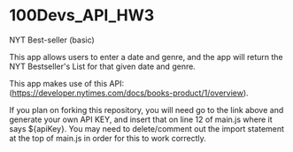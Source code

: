 # 100Devs_API_HW3
NYT Best-seller (basic)

This app allows users to enter a date and genre, and the app will return the NYT Bestseller's List for that given date and genre.


This app makes use of this API: (https://developer.nytimes.com/docs/books-product/1/overview). 

If you plan on forking this repository, you will need go to the link above and generate your own API KEY, and insert that on line 12 of main.js where it says ${apiKey}.  You may need to delete/comment out the import statement at the top of main.js in order for this to work correctly.